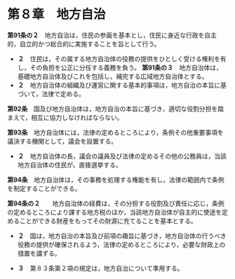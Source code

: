 第８章　地方自治
================


__第91条の２__　地方自治は，住民の参画を基本とし，住民に身近な行政を自主的，自立的かつ総合的に実施することを旨として行う。
* __２__　住民は，その属する地方自治体の役務の提供をひとしく受ける権利を有し，その負担を公正に分任する義務を負う。
__第91条の３__　地方自治体は，基礎地方自治体及びこれを包括し，補完する広域地方自治体とする。
* __２__　地方自治体の組織及び運営に関する基本的事項は，地方自治の本旨に基づいて，法律で定める。


__第92条__　国及び地方自治体は，地方自治の本旨に基づき，適切な役割分担を踏まえて，相互に協力しなければならない。


__第93条__　地方自治体には，法律の定めるところにより，条例その他重要事項を議決する機関として，議会を設置する。

* __２__　地方自治体の長，議会の議員及び法律の定めるその他の公務員は，当該地方自治体の住民が，直接選挙する。


__第94条__　地方自治体は，その事務を処理する権能を有し，法律の範囲内で条例を制定することができる。


__第94条の２__　　地方自治体の経費は，その分担する役割及び責任に応じ，条例の定めるところにより課する地方税のほか，当該地方自治体が自主的に使途を定めることができる財産をもってその財源に充てることを基本とする。

* __２__　国は，地方自治の本旨及び前項の趣旨に基づき，地方自治体の行うべき役務の提供が確保されるよう，法律の定めるところにより，必要な財政上の措置を講ずる。

* __３__　第８３条第２項の規定は，地方自治について準用する。
